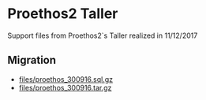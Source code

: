 # Proethos2 Taller

Support files from Proethos2`s Taller realized in 11/12/2017

Migration
---------

- [files/proethos_300916.sql.gz](files/proethos_300916.sql.gz)
- [files/proethos_300916.tar.gz](files/proethos_300916.tar.gz)
